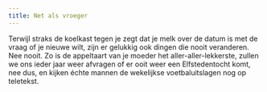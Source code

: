 ```yaml
---
title: Net als vroeger
---
```

Terwijl straks de koelkast tegen je zegt dat je melk over de datum is met de vraag of je nieuwe wilt, zijn er gelukkig ook dingen die nooit veranderen. Nee nooit. Zo is de appeltaart van je moeder het aller-aller-lekkerste, zullen we ons ieder jaar weer afvragen of er ooit weer een Elfstedentocht komt, nee dus, en kijken échte mannen de wekelijkse voetbaluitslagen nog op teletekst.
